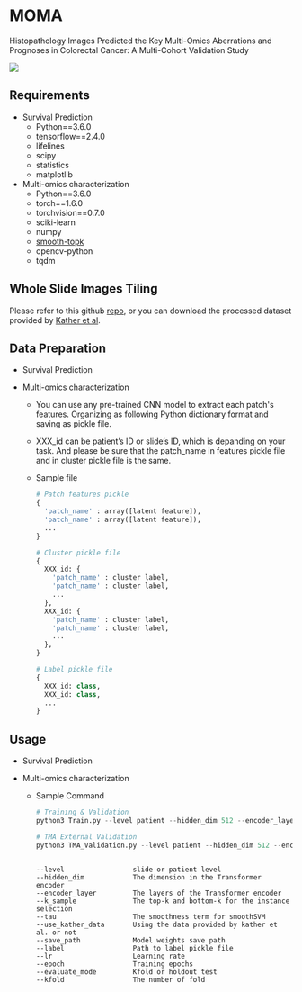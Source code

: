 # MOMA
Histopathology Images Predicted the Key Multi-Omics Aberrations and Prognoses in Colorectal Cancer: A Multi-Cohort Validation Study

![](https://i.imgur.com/qm4OLtI.png)



## Requirements
* Survival Prediction
    * Python==3.6.0
    * tensorflow==2.4.0
    * lifelines
    * scipy
    * statistics
    * matplotlib
* Multi-omics characterization
    * Python==3.6.0
    * torch==1.6.0
    * torchvision==0.7.0
    * sciki-learn
    * numpy
    * [smooth-topk](https://github.com/oval-group/smooth-topk)
    * opencv-python
    * tqdm

## Whole Slide Images Tiling
Please refer to this github [repo](https://github.com/mahmoodlab/CLAM), or you can download the processed dataset provided by [Kather et al](https://www.nature.com/articles/s41591-019-0462-y).

## Data Preparation
* Survival Prediction


* Multi-omics characterization
    * You can use any pre-trained CNN model to extract each patch's features. Organizing as following Python dictionary format and saving as pickle file.
    * XXX_id can be patient’s ID or slide’s ID, which is depanding on your task. And please be sure that the patch_name in features pickle file and in cluster pickle file is the same.
    * Sample file

        ``` python
        # Patch features pickle
        {
          'patch_name' : array([latent feature]),
          'patch_name' : array([latent feature]),
          ...
        }
        ```

        ``` python
        # Cluster pickle file
        {
          XXX_id: {
            'patch_name' : cluster label,
            'patch_name' : cluster label,
            ...
          },
          XXX_id: {
            'patch_name' : cluster label,
            'patch_name' : cluster label,
            ...
          },
        }

        ```

        ``` python
        # Label pickle file
        {
          XXX_id: class,
          XXX_id: class,
          ...
        }
        ```



## Usage
* Survival Prediction


* Multi-omics characterization
    * Sample Command
        ``` python
        # Training & Validation
        python3 Train.py --level patient --hidden_dim 512 --encoder_layer 6 --k_sample 3 --tau 0.5 --save_path 'path/to/save/' --label 'path/to/label pickle file' --use_kather_data True --epoch 60 --lr 3e-4 --evaluate_mode kfold --kfold 5
        ```
        ``` python
        # TMA External Validation
        python3 TMA_Validation.py --level patient --hidden_dim 512 --encoder_layer 6 --k_sample 3 -- tau 0.5 --save_path 'path/to/saved/weights' --label 'path/to/label pickle file' --evaluate_mode kfold --kfold 5
        ```
        ```shell script

        --level                 slide or patient level
        --hidden_dim            The dimension in the Transformer encoder
        --encoder_layer         The layers of the Transformer encoder
        --k_sample              The top-k and bottom-k for the instance selection
        --tau                   The smoothness term for smoothSVM
        --use_kather_data       Using the data provided by kather et al. or not
        --save_path             Model weights save path
        --label                 Path to label pickle file
        --lr                    Learning rate
        --epoch                 Training epochs
        --evaluate_mode         Kfold or holdout test
        --kfold                 The number of fold
        ```


